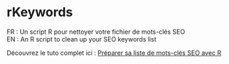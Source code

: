 # rKeywords
FR : Un script R pour nettoyer votre fichier de mots-clés SEO  
EN : An R script to clean up your SEO keywords list  


Découvrez le tuto complet ici :
[Préparer sa liste de mots-clés SEO avec R](https://remibacha.com/mots-cles-seo-r/)
